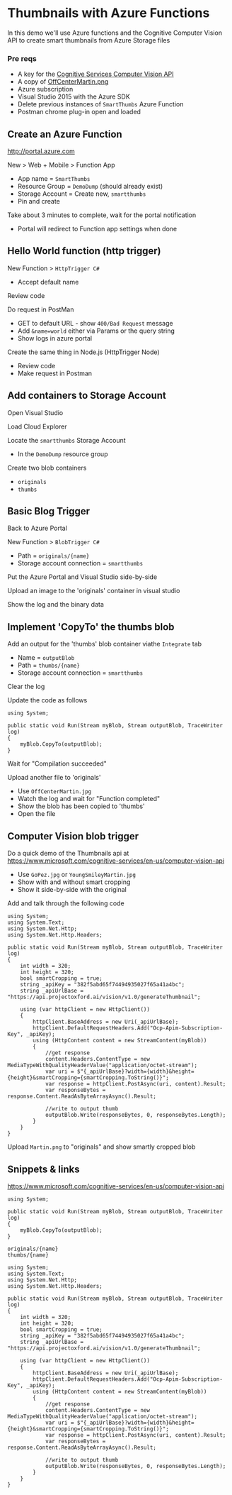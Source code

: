 # Thumbnails with Azure Functions
In this demo we'll use Azure functions and the Cognitive Computer Vision API to create smart thumbnails from Azure Storage files

### Pre reqs
* A key for the [Cognitive Services Computer Vision API](https://www.microsoft.com/cognitive-services/en-us/computer-vision-api)
* A copy of [OffCenterMartin.png](https://raw.githubusercontent.com/martinkearn/Content/master/Blogs/Images/OffCenterMartin.png)
* Azure subscription
* Visual Studio 2015 with the Azure SDK
* Delete previous instances of `SmartThumbs` Azure Function
* Postman chrome plug-in open and loaded

## Create an Azure Function
http://portal.azure.com

New > Web + Mobile > Function App
* App name = `SmartThumbs`
* Resource Group = `DemoDump` (should already exist)
* Storage Account = Create new, `smartthumbs`
* Pin and create

Take about 3 minutes to complete, wait for the portal notification
* Portal will redirect to Function app settings when done

## Hello World function (http trigger)
New Function > `HttpTrigger C#`
* Accept default name

Review code

Do request in PostMan
* GET to default URL - show `400/Bad Request` message
* Add `&name=world` either via Params or the query string
* Show logs in azure portal

Create the same thing in Node.js (HttpTrigger Node)
* Review code
* Make request in Postman

## Add containers to Storage Account
Open Visual Studio

Load Cloud Explorer

Locate the `smartthumbs` Storage Account
* In the `DemoDump` resource group

Create two blob containers 
* `originals`
* `thumbs`

## Basic Blog Trigger
Back to Azure Portal

New Function > `BlobTrigger C#`
* Path = `originals/{name}`
* Storage account connection = `smartthumbs`

Put the Azure Portal and Visual Studio side-by-side

Upload an image to the 'originals' container in visual studio

Show the log and the binary data

## Implement 'CopyTo' the thumbs blob
Add an output for the 'thumbs' blob container viathe `Integrate` tab
* Name = `outputBlob`
* Path = `thumbs/{name}`
* Storage account connection = `smartthumbs`

Clear the log

Update the code as follows
```
using System;

public static void Run(Stream myBlob, Stream outputBlob, TraceWriter log)
{
    myBlob.CopyTo(outputBlob);
}
```

Wait for "Compilation succeeded"

Upload another file to 'originals'
* Use `OffCenterMartin.jpg`
* Watch the log and wait for "Function completed"
* Show the blob has been copied to 'thumbs'
* Open the file

## Computer Vision blob trigger
Do a quick demo of the Thumbnails api at https://www.microsoft.com/cognitive-services/en-us/computer-vision-api
* Use `GoPez.jpg` or `YoungSmileyMartin.jpg`
* Show with and without smart cropping
* Show it side-by-side with the original

Add and talk through the following code 

```
using System;
using System.Text;
using System.Net.Http;
using System.Net.Http.Headers;

public static void Run(Stream myBlob, Stream outputBlob, TraceWriter log)
{
    int width = 320;
    int height = 320;
    bool smartCropping = true;
    string _apiKey = "382f5abd65f74494935027f65a41a4bc";
    string _apiUrlBase = "https://api.projectoxford.ai/vision/v1.0/generateThumbnail";
    
    using (var httpClient = new HttpClient())
    {
        httpClient.BaseAddress = new Uri(_apiUrlBase);
        httpClient.DefaultRequestHeaders.Add("Ocp-Apim-Subscription-Key", _apiKey);
        using (HttpContent content = new StreamContent(myBlob))
        {
            //get response
            content.Headers.ContentType = new MediaTypeWithQualityHeaderValue("application/octet-stream");
            var uri = $"{_apiUrlBase}?width={width}&height={height}&smartCropping={smartCropping.ToString()}";
            var response = httpClient.PostAsync(uri, content).Result;
            var responseBytes = response.Content.ReadAsByteArrayAsync().Result;
            
            //write to output thumb
            outputBlob.Write(responseBytes, 0, responseBytes.Length);
        }
    }
}
```

Upload `Martin.png` to "originals" and show smartly cropped blob

## Snippets & links
https://www.microsoft.com/cognitive-services/en-us/computer-vision-api

```
using System;

public static void Run(Stream myBlob, Stream outputBlob, TraceWriter log)
{
    myBlob.CopyTo(outputBlob);
}
```

```
originals/{name}
thumbs/{name}
```

```
using System;
using System.Text;
using System.Net.Http;
using System.Net.Http.Headers;

public static void Run(Stream myBlob, Stream outputBlob, TraceWriter log)
{
    int width = 320;
    int height = 320;
    bool smartCropping = true;
    string _apiKey = "382f5abd65f74494935027f65a41a4bc";
    string _apiUrlBase = "https://api.projectoxford.ai/vision/v1.0/generateThumbnail";
    
    using (var httpClient = new HttpClient())
    {
        httpClient.BaseAddress = new Uri(_apiUrlBase);
        httpClient.DefaultRequestHeaders.Add("Ocp-Apim-Subscription-Key", _apiKey);
        using (HttpContent content = new StreamContent(myBlob))
        {
            //get response
            content.Headers.ContentType = new MediaTypeWithQualityHeaderValue("application/octet-stream");
            var uri = $"{_apiUrlBase}?width={width}&height={height}&smartCropping={smartCropping.ToString()}";
            var response = httpClient.PostAsync(uri, content).Result;
            var responseBytes = response.Content.ReadAsByteArrayAsync().Result;
            
            //write to output thumb
            outputBlob.Write(responseBytes, 0, responseBytes.Length);
        }
    }
}
```

